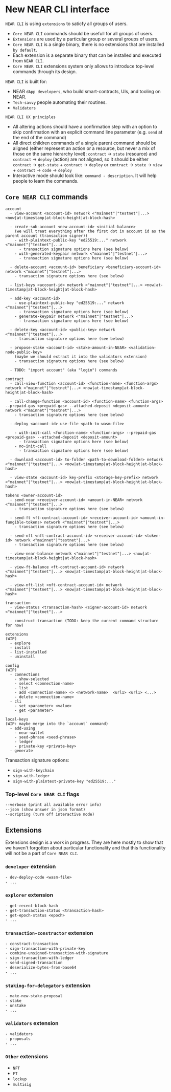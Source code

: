 # New NEAR CLI interface

`NEAR CLI` is using `extensions` to saticfy all groups of users.
- `Core NEAR CLI` commands should be usefull for all groups of users.
- `Extensions` are used by a particular group or several groups of users.
- `Core NEAR CLI` is a single binary, there is no extensions that are installed `by default`.
- Each extension is a separate binary that can be installed and executed from `NEAR CLI`.
- `Core NEAR CLI` extensions system only allows to introduce top-level commands through its design.

`NEAR CLI` is built for:
- NEAR `dApp developers`, who build smart-contracts, UIs, and tooling on NEAR.
- `Tech-savvy` people automating their routines.
- `Validators`

`NEAR CLI UX principles`
- All altering actions should have a confirmation step with an option to skip confirmation with an explicit command line parameter (e.g. `send` at the end of the command)
- All direct children commands of a single parent command should be aligned (either represent an action or a resource, but never a mix of those on the same hierarchy level): `contract` -> `state` (resource) and `contract` -> `deploy` (action) are not aligned, so it should be either `contract` -> `get-state` + `contract` -> `deploy` or `contract` -> `state` -> `view` + `contract` -> `code` -> `deploy`
- Interactive mode should look like: `command - description`. It will help people to learn the commands.

## `Core NEAR CLI` commands

```
account
  - view-account <account-id> network <"mainnet"|"testnet"|...> <now|at-timestamp|at-block-height|at-block-hash>
 
  - create-sub-account <new-account-id> <initial-balance> 
    (we will treat everything after the first dot in account id as the parent account (transaction signer))
    - with-plaintext-public-key "ed25519:..." network <"mainnet"|"testnet"|...>
      - transaction signature options here (see below)
    - with-generated-keypair network <"mainnet"|"testnet"|...>
      - transaction signature options here (see below)

  - delete-account <account-id> beneficiary <beneficiary-account-id> network <"mainnet"|"testnet"|...>
    - transaction signature options here (see below)

  - list-keys <account-id> network <"mainnet"|"testnet"|...> <now|at-timestamp|at-block-height|at-block-hash>

  - add-key <account-id>
    - use-plaintext-public-key "ed25519:..." network <"mainnet"|"testnet"|...>
      - transaction signature options here (see below)
    - generate-keypair network <"mainnet"|"testnet"|...>
      - transaction signature options here (see below)

  - delete-key <account-id> <public-key> network <"mainnet"|"testnet"|...>
    - transaction signature options here (see below)

  - propose-stake <account-id> <stake-amount-in-NEAR> <validation-node-public-key>
    (maybe we should extract it into the validators extension)
    - transaction signature options here (see below)

  - TODO: "import account" (aka "login") commands
```

```
contract
  - call-view-function <account-id> <function-name> <function-args> network <"mainnet"|"testnet"|...> <now|at-timestamp|at-block-height|at-block-hash>

  - call-change-function <account-id> <function-name> <function-args> --prepaid-gas <prepaid-gas> --attached-deposit <deposit-amount> network <"mainnet"|"testnet"|...>
    - transaction signature options here (see below)
  
  - deploy <account-id> use-file <path-to-wasm-file>

    - with-init-call <function-name> <function-args> --prepaid-gas <prepaid-gas> --attached-deposit <deposit-amount>
      - transaction signature options here (see below)
    - no-init-call
      - transaction signature options here (see below)

  - download <account-id> to-folder <path-to-download-folder> network <"mainnet"|"testnet"|...> <now|at-timestamp|at-block-height|at-block-hash>

  - view-state <account-id> key-prefix <storage-key-prefix> network <"mainnet"|"testnet"|...> <now|at-timestamp|at-block-height|at-block-hash>
```

```
tokens <owner-account-id>
  - send-near <receiver-account-id> <amount-in-NEAR> network <"mainnet"|"testnet"|...>
    - transaction signature options here (see below)

  - send-ft <ft-contract-account-id> <receiver-account-id> <amount-in-fungible-tokens> network <"mainnet"|"testnet"|...>
    - transaction signature options here (see below)
  
  - send-nft <nft-contract-account-id> <receiver-account-id> <token-id> network <"mainnet"|"testnet"|...>
    - transaction signature options here (see below)
  
  - view-near-balance network <"mainnet"|"testnet"|...> <now|at-timestamp|at-block-height|at-block-hash>
  
  - view-ft-balance <ft-contract-account-id> network <"mainnet"|"testnet"|...> <now|at-timestamp|at-block-height|at-block-hash>
  
  - view-nft-list <nft-contract-account-id> network <"mainnet"|"testnet"|...> <now|at-timestamp|at-block-height|at-block-hash>
```

```
transaction
  - view-status <transaction-hash> <signer-account-id> network <"mainnet"|"testnet"|...>
  
  - construct-transaction (TODO: keep the current command structure for now)
```

```
extensions
(WIP)
  - explore
  - install
  - list-installed
  - uninstall
```

```
config
(WIP)
  - connections
    - show-selected
    - select <connection-name>
    - list
    - add <connection-name> <> <network-name>  <url1> <url1> <...>
    - delete <connection-name>
  - cli
    - set <parameter> <value>
    - get <parameter>
```

```
local-keys
(WIP: maybe merge into the `account` command)
  - add-using
    - near-wallet
    - seed-phrase <seed-phrase>
    - ledger
    - private-key <private-key>
  - generate
```

Transaction signature options:
  * `sign-with-keychain`
  * `sign-with-ledger`
  * `sign-with-plaintext-private-key "ed25519:..."`

### Top-level `Core NEAR CLI` flags
```txt
--verbose (print all available error info)
--json (show answer in json format)
--scripting (turn off interactive mode)
```

## Extensions
Extensions design is a work in progress. They are here mostly to show that we haven't forgotten about particular functionality and that this functionality will not be a part of `Core NEAR CLI`.

### `developer` extension
```txt
- dev-deploy-code <wasm-file>
- ...
```

### `explorer` extension
```txt
- get-recent-block-hash
- get-transaction-status <transaction-hash>
- get-epoch-status <epoch>
- ...
```

### `transaction-constructor` extension
```txt
- constract-transaction
- sign-transaction-with-private-key
- combine-unsigned-transaction-with-signature
- sign-transaction-with-ledger
- send-signed-transaction
- deserialize-bytes-from-base64
- ...
```

### `staking-for-delegators` extension
```txt
- make-new-stake-proposal
- stake
- unstake
- ...
```

### `validators` extension
```txt
- validators
- proposals
- ...
```

### `Other` extensions
- `NFT`
- `FT`
- `lockup`
- `multisig`
